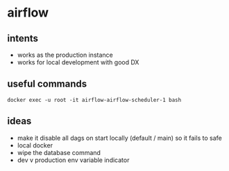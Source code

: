 # airflow

## intents
* works as the production instance
* works for local development with good DX

## useful commands
```
docker exec -u root -it airflow-airflow-scheduler-1 bash
```

## ideas
* make it disable all dags on start locally (default / main) so it fails to safe
* local docker
* wipe the database command
* dev v production env variable indicator